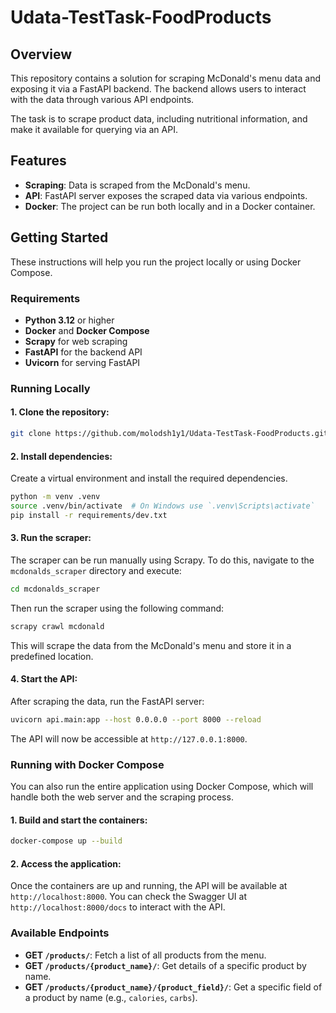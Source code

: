 
# Udata-TestTask-FoodProducts

## Overview

This repository contains a solution for scraping McDonald's menu data and exposing it via a FastAPI backend. The backend allows users to interact with the data through various API endpoints. 

The task is to scrape product data, including nutritional information, and make it available for querying via an API.

## Features

- **Scraping**: Data is scraped from the McDonald's menu.
- **API**: FastAPI server exposes the scraped data via various endpoints.
- **Docker**: The project can be run both locally and in a Docker container.

## Getting Started

These instructions will help you run the project locally or using Docker Compose.

### Requirements

- **Python 3.12** or higher
- **Docker** and **Docker Compose**
- **Scrapy** for web scraping
- **FastAPI** for the backend API
- **Uvicorn** for serving FastAPI

### Running Locally

#### 1. Clone the repository:

```bash
git clone https://github.com/molodsh1y1/Udata-TestTask-FoodProducts.git
```

#### 2. Install dependencies:

Create a virtual environment and install the required dependencies.

```bash
python -m venv .venv
source .venv/bin/activate  # On Windows use `.venv\Scripts\activate`
pip install -r requirements/dev.txt
```

#### 3. Run the scraper:

The scraper can be run manually using Scrapy. To do this, navigate to the `mcdonalds_scraper` directory and execute:
```bash
cd mcdonalds_scraper
```

Then run the scraper using the following command:
```bash
scrapy crawl mcdonald
```

This will scrape the data from the McDonald's menu and store it in a predefined location.

#### 4. Start the API:

After scraping the data, run the FastAPI server:

```bash
uvicorn api.main:app --host 0.0.0.0 --port 8000 --reload
```

The API will now be accessible at `http://127.0.0.1:8000`.

### Running with Docker Compose

You can also run the entire application using Docker Compose, which will handle both the web server and the scraping process.

#### 1. Build and start the containers:

```bash
docker-compose up --build
```

#### 2. Access the application:

Once the containers are up and running, the API will be available at `http://localhost:8000`. You can check the Swagger UI at `http://localhost:8000/docs` to interact with the API.

### Available Endpoints

- **GET `/products/`**: Fetch a list of all products from the menu.
- **GET `/products/{product_name}/`**: Get details of a specific product by name.
- **GET `/products/{product_name}/{product_field}/`**: Get a specific field of a product by name (e.g., `calories`, `carbs`).
